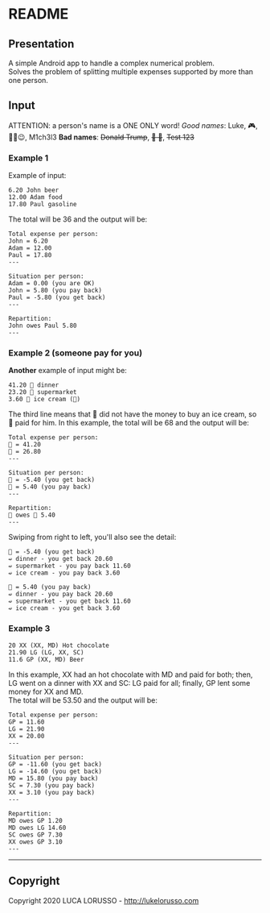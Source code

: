 # README #

## Presentation ##

A simple Android app to handle a complex numerical problem.  
Solves the problem of splitting multiple expenses supported by more than one person.

## Input ##

ATTENTION: a person's name is a ONE ONLY word!
*Good names*: Luke, 🎮, ✌🏻😉, M1ch3l3
**Bad names**: ~~Donald Trump~~, ~~🤪 🤳~~, ~~Test 123~~

### Example 1 ###

Example of input:
```text
6.20 John beer
12.00 Adam food
17.80 Paul gasoline
```

The total will be 36 and the output will be:
```text
Total expense per person:
John = 6.20
Adam = 12.00
Paul = 17.80
---

Situation per person:
Adam = 0.00 (you are OK)
John = 5.80 (you pay back)
Paul = -5.80 (you get back)
---

Repartition:
John owes Paul 5.80
---

```

### Example 2 (someone pay for you) ###

**Another** example of input might be:
```text
41.20 🐗 dinner
23.20 🐷 supermarket
3.60 🐷 ice cream (🐗)
```

The third line means that 🐗 did not have the money to buy an ice cream, so 🐷 paid for him.
In this example, the total will be 68 and the output will be:
```text
Total expense per person:
🐗 = 41.20
🐷 = 26.80
---

Situation per person:
🐗 = -5.40 (you get back)
🐷 = 5.40 (you pay back)
---

Repartition:
🐷 owes 🐗 5.40
---

```

Swiping from right to left, you'll also see the detail:
```text
🐗 = -5.40 (you get back)
➫ dinner - you get back 20.60
➫ supermarket - you pay back 11.60
➫ ice cream - you pay back 3.60

🐷 = 5.40 (you pay back)
➫ dinner - you pay back 20.60
➫ supermarket - you get back 11.60
➫ ice cream - you get back 3.60

```

### Example 3 ###

```text
20 XX (XX, MD) Hot chocolate
21.90 LG (LG, XX, SC)
11.6 GP (XX, MD) Beer
```

In this example, XX had an hot chocolate with MD and paid for both;
then, LG went on a dinner with XX and SC: LG paid for all;
finally, GP lent some money for XX and MD.  
The total will be 53.50 and the output will be:
```text
Total expense per person:
GP = 11.60
LG = 21.90
XX = 20.00
---

Situation per person:
GP = -11.60 (you get back)
LG = -14.60 (you get back)
MD = 15.80 (you pay back)
SC = 7.30 (you pay back)
XX = 3.10 (you pay back)
---

Repartition:
MD owes GP 1.20
MD owes LG 14.60
SC owes GP 7.30
XX owes GP 3.10
---

```

- - -

## Copyright ##

Copyright 2020 LUCA LORUSSO - http://lukelorusso.com  
